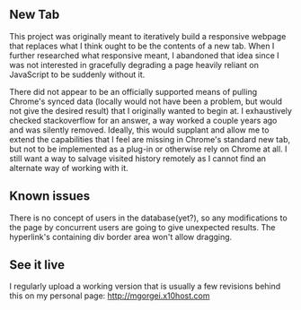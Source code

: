 New Tab
----------
This project was originally meant to iteratively build a responsive webpage that replaces what I think ought to be the contents of a new tab.  When I further researched what responsive meant, I abandoned that idea since I was not interested in gracefully degrading a page heavily reliant on JavaScript to be suddenly without it.

There did not appear to be an officially supported means of pulling Chrome's synced data (locally would not have been a problem, but would not give the desired result) that I originally wanted to begin at. I exhaustively checked stackoverflow for an answer, a way worked a couple years ago and was silently removed. Ideally, this would supplant and allow me to extend the capabilities that I feel are missing in Chrome's standard new tab, but not to be implemented as a plug-in or otherwise rely on Chrome at all. I still want a way to salvage visited history remotely as I cannot find an alternate way of working with it.

Known issues
--------
There is no concept of users in the database(yet?), so any modifications to the page by concurrent users are going to give unexpected results.
The hyperlink's containing div border area won't allow dragging.

See it live
---------
I regularly upload a working version that is usually a few revisions behind this on my personal page: http://mgorgei.x10host.com